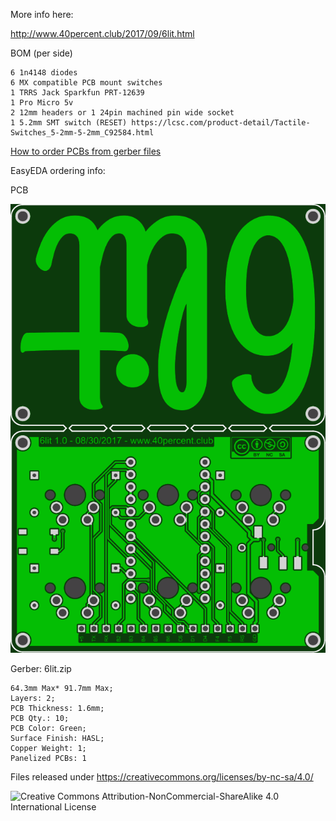 More info here:

http://www.40percent.club/2017/09/6lit.html

BOM (per side)

    6 1n4148 diodes
    6 MX compatible PCB mount switches
    1 TRRS Jack Sparkfun PRT-12639
    1 Pro Micro 5v
    2 12mm headers or 1 24pin machined pin wide socket
    1 5.2mm SMT switch (RESET) https://lcsc.com/product-detail/Tactile-Switches_5-2mm-5-2mm_C92584.html

[How to order PCBs from gerber files](http://www.40percent.club/2017/03/ordering-pcb.html)

EasyEDA ordering info:

PCB

![6lit](6lit.png)

Gerber: 6lit.zip


    64.3mm Max* 91.7mm Max;
    Layers: 2;
    PCB Thickness: 1.6mm;
    PCB Qty.: 10;
    PCB Color: Green;
    Surface Finish: HASL;
    Copper Weight: 1;
    Panelized PCBs: 1


Files released under https://creativecommons.org/licenses/by-nc-sa/4.0/

![Creative Commons Attribution-NonCommercial-ShareAlike 4.0 International License](https://i.creativecommons.org/l/by-nc-sa/4.0/88x31.png)
